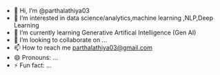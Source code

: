 - 👋 Hi, I’m @parthalathiya03
- 👀 I’m interested in data science/analytics,machine learning ,NLP,Deep Learning
- 🌱 I’m currently learning Generative Artifical Intelligence (Gen AI)
- 💞️ I’m looking to collaborate on ...
- 📫 How to reach me parthalathiya03@gmail.com
- 😄 Pronouns: ...
- ⚡ Fun fact: ...

<!---
parthalathiya03/parthalathiya03 is a ✨ special ✨ repository because its `README.md` (this file) appears on your GitHub profile.
You can click the Preview link to take a look at your changes.
--->
